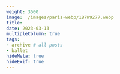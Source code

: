 ```yaml
---
weight: 3500
image:  /images/paris-webp/1B7W9277.webp
title:
date: 2023-03-13
multipleColumn: true
tags:
- archive # all posts
- ballet
hideMeta: true
hideExif: true
---
```


